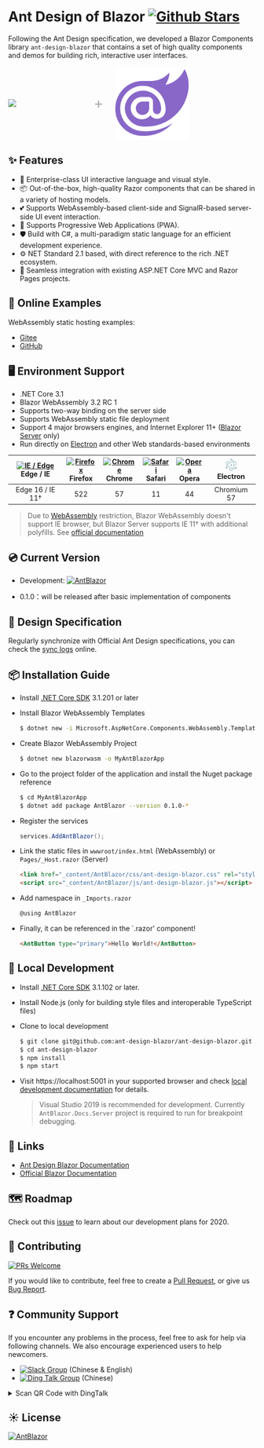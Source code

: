 # Ant Design of Blazor [![Github Stars](https://img.shields.io/github/stars/ant-design-blazor/ant-design-blazor?style=social)](https://github.com/ant-design-blazor/ant-design-blazor)

Following the Ant Design specification, we developed a Blazor Components library `ant-design-blazor` that contains a set of high quality components and demos for building rich, interactive user interfaces.

<div class="pic-plus">
  <img width="150" src="https://gw.alipayobjects.com/zos/rmsportal/KDpgvguMpGfqaHPjicRK.svg">
  <span>+</span>
  <img height="150" src="/docs/assets/blazor.svg">
</div>

<style>
.pic-plus > * {
  display: inline-block !important;
  vertical-align: middle;
}
.pic-plus span {
  font-size: 30px;
  color: #aaa;
  margin: 0 20px;
}
</style>

## ✨ Features

- 🌈 Enterprise-class UI interactive language and visual style.
- 📦 Out-of-the-box, high-quality Razor components that can be shared in a variety of hosting models.
- 💕 Supports WebAssembly-based client-side and SignalR-based server-side UI event interaction.
- 🎨 Supports Progressive Web Applications (PWA).
- 🛡 Build with C#, a multi-paradigm static language for an efficient development experience.
- ⚙️ NET Standard 2.1 based, with direct reference to the rich .NET ecosystem.
- 🎁 Seamless integration with existing ASP.NET Core MVC and Razor Pages projects.

## 🌈 Online Examples

WebAssembly static hosting examples:

- [Gitee](https://ant-design-blazor.gitee.io/)
- [GitHub](https://ant-design-blazor.github.io/)

## 🖥 Environment Support

- .NET Core 3.1
- Blazor WebAssembly 3.2 RC 1
- Supports two-way binding on the server side
- Supports WebAssembly static file deployment
- Support 4 major browsers engines, and Internet Explorer 11+ ([Blazor Server](https://docs.microsoft.com/en-us/aspnet/core/blazor/supported-platforms?view=aspnetcore-3.1) only)
- Run directly on [Electron](http://electron.atom.io/) and other Web standards-based environments

| [<img src="https://raw.githubusercontent.com/alrra/browser-logos/master/src/edge/edge_48x48.png" alt="IE / Edge" width="24px" height="24px" />](http://godban.github.io/browsers-support-badges/)</br> Edge / IE | [<img src="https://raw.githubusercontent.com/alrra/browser-logos/master/src/firefox/firefox_48x48.png" alt="Firefox" width="24px" height="24px" />](http://godban.github.io/browsers-support-badges/)</br>Firefox | [<img src="https://raw.githubusercontent.com/alrra/browser-logos/master/src/chrome/chrome_48x48.png" alt="Chrome" width="24px" height="24px" />](http://godban.github.io/browsers-support-badges/)</br>Chrome | [<img src="https://raw.githubusercontent.com/alrra/browser-logos/master/src/safari/safari_48x48.png" alt="Safari" width="24px" height="24px" />](http://godban.github.io/browsers-support-badges/)</br>Safari | [<img src="https://raw.githubusercontent.com/alrra/browser-logos/master/src/opera/opera_48x48.png" alt="Opera" width="24px" height="24px" />](http://godban.github.io/browsers-support-badges/)</br>Opera | [<img src="https://raw.githubusercontent.com/alrra/browser-logos/master/src/electron/electron_48x48.png" alt="Electron" width="24px" height="24px" />](http://godban.github.io/browsers-support-badges/)</br>Electron |
| :--------------------------------------------------------------------------------------------------------------------------------------------------------------------------------------------------------------: | :---------------------------------------------------------------------------------------------------------------------------------------------------------------------------------------------------------------: | :-----------------------------------------------------------------------------------------------------------------------------------------------------------------------------------------------------------: | :-----------------------------------------------------------------------------------------------------------------------------------------------------------------------------------------------------------: | :-------------------------------------------------------------------------------------------------------------------------------------------------------------------------------------------------------: | :-------------------------------------------------------------------------------------------------------------------------------------------------------------------------------------------------------------------: |
|                                                                                                 Edge 16 / IE 11†                                                                                                 |                                                                                                        522                                                                                                        |                                                                                                      57                                                                                                       |                                                                                                      11                                                                                                       |                                                                                                    44                                                                                                     |                                                                                                      Chromium 57                                                                                                      |

> Due to [WebAssembly](https://webassembly.org) restriction, Blazor WebAssembly doesn't support IE browser, but Blazor Server supports IE 11† with additional polyfills. See [official documentation](https://docs.microsoft.com/en-us/aspnet/core/blazor/supported-platforms?view=aspnetcore-3.1)

## 💿 Current Version

- Development: [![AntBlazor](https://img.shields.io/nuget/v/AntBlazor.svg?color=red&style=flat-square)](https://www.nuget.org/packages/AntBlazor/)

- 0.1.0：will be released after basic implementation of components

## 🎨 Design Specification

Regularly synchronize with Official Ant Design specifications, you can check the [sync logs](https://github.com/ant-design-blazor/ant-design-blazor/actions?query=workflow%3A%22Style+sync+Bot%22) online.

## 📦 Installation Guide

- Install [.NET Core SDK](https://dotnet.microsoft.com/download/dotnet-core/3.1) 3.1.201 or later
- Install Blazor WebAssembly Templates

  ```bash
  $ dotnet new -i Microsoft.AspNetCore.Components.WebAssembly.Templates::3.2.0-rc1.20223.4
  ```

- Create Blazor WebAssembly Project

  ```bash
  $ dotnet new blazorwasm -o MyAntBlazorApp
  ```

- Go to the project folder of the application and install the Nuget package reference

  ```bash
  $ cd MyAntBlazorApp
  $ dotnet add package AntBlazor --version 0.1.0-*
  ```

- Register the services

  ```csharp
  services.AddAntBlazor();
  ```

- Link the static files in `wwwroot/index.html` (WebAssembly) or `Pages/_Host.razor` (Server)

  ```html
  <link href="_content/AntBlazor/css/ant-design-blazor.css" rel="stylesheet" />
  <script src="_content/AntBlazor/js/ant-design-blazor.js"></script>
  ```

- Add namespace in `_Imports.razor`

  ```csharp
  @using AntBlazor
  ```

- Finally, it can be referenced in the `.razor' component!

  ```html
  <AntButton type="primary">Hello World!</AntButton>
  ```

## 🔨 Local Development

- Install [.NET Core SDK](https://dotnet.microsoft.com/download) 3.1.102 or later.
- Install Node.js (only for building style files and interoperable TypeScript files)
- Clone to local development

  ```bash
  $ git clone git@github.com:ant-design-blazor/ant-design-blazor.git
  $ cd ant-design-blazor
  $ npm install
  $ npm start
  ```

- Visit https://localhost:5001 in your supported browser and check [local development documentation](https://github.com/ant-design-blazor/ant-design-blazor/wiki) for details.

  > Visual Studio 2019 is recommended for development. Currently `AntBlazor.Docs.Server` project is required to run for breakpoint debugging.

## 🔗 Links

- [Ant Design Blazor Documentation](https://ant-design-blazor.gitee.io)
- [Official Blazor Documentation](https://blazor.net)

## 🗺 Roadmap

Check out this [issue](https://github.com/ant-design-blazor/ant-design-blazor/issues/21) to learn about our development plans for 2020.

## 🤝 Contributing

[![PRs Welcome](https://img.shields.io/badge/PRs-welcome-brightgreen.svg?style=flat-square)](https://github.com/ant-design-blazor/ant-design-blazor/pulls)

If you would like to contribute, feel free to create a [Pull Request](https://github.com/ant-design-blazor/ant-design-blazor/pulls), or give us [Bug Report](https://github.com/ant-design-blazor/ant-design-blazor/issues/new).

## ❓ Community Support

If you encounter any problems in the process, feel free to ask for help via following channels. We also encourage experienced users to help newcomers.

- [![Slack Group](https://img.shields.io/badge/Slack-AntBlazor-blue.svg?style=flat-square&logo=slack)](https://join.slack.com/t/antblazor/shared_invite/zt-cw1enker-xVw3s93cTf4uhY2lRGRyRw) (Chinese & English)
- [![Ding Talk Group](https://img.shields.io/badge/DingTalk-AntBlazor-blue.svg?style=flat-square)](https://h5.dingtalk.com/circle/healthCheckin.html?corpId=dingccf128388c3ea40eda055e4784d35b88&2f46=c9b80ba5&origin=11) (Chinese)

<details>
  <summary>Scan QR Code with DingTalk</summary>
  <img src="./docs/assets/dingtalk.jpg" width="300">
</details>

## ☀️ License

[![AntBlazor](https://img.shields.io/badge/License-MIT-blue?style=flat-square)](https://github.com/ant-design-blazor/ant-design-blazor/blob/master/LICENSE)
